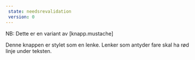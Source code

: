 ```yaml
---
 state: needsrevalidation
 version: 0
---
```

NB: Dette er en variant av [knapp.mustache]

Denne knappen er stylet som en lenke. Lenker som antyder fare skal ha rød linje under teksten.
